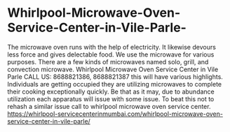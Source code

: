 # Whirlpool-Microwave-Oven-Service-Center-in-Vile-Parle-
  The microwave oven runs with the help of electricity. It likewise devours less force and gives delectable food. We use the microwave for various purposes. There are a few kinds of microwaves named solo, grill, and convection microwave.  Whirlpool Microwave Oven Service Center in Vile Parle CALL US: 8688821386, 8688821387 this will have various highlights. Individuals are getting occupied they are utilizing microwaves to complete their cooking exceptionally quickly. Be that as it may, due to abundance utilization each apparatus will issue with some issue. To beat this not to rehash a similar issue call to whirlpool microwave oven service center. https://whirlpool-servicecenterinmumbai.com/whirlpool-microwave-oven-service-center-in-vile-parle/
